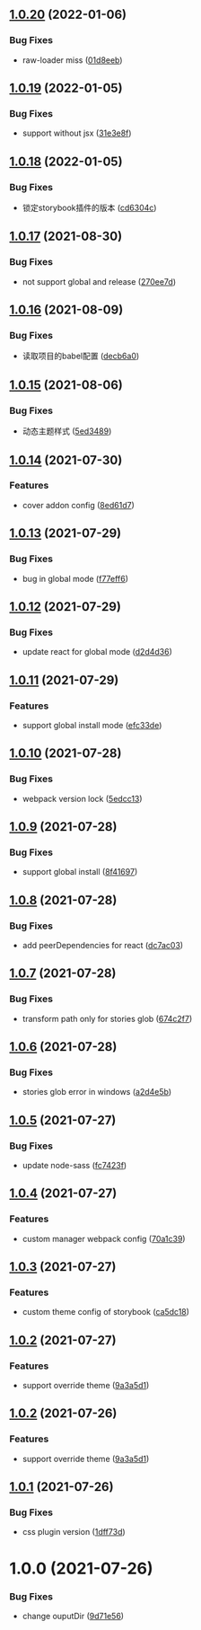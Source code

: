 ## [1.0.20](https://github.com/ron0115/emp-storybook-cli/compare/v1.0.19...v1.0.20) (2022-01-06)


### Bug Fixes

* raw-loader miss ([01d8eeb](https://github.com/ron0115/emp-storybook-cli/commit/01d8eebf34d57e1040a41b9bff826089f2eaf5e3))

## [1.0.19](https://github.com/ron0115/emp-storybook-cli/compare/v1.0.18...v1.0.19) (2022-01-05)


### Bug Fixes

* support without jsx ([31e3e8f](https://github.com/ron0115/emp-storybook-cli/commit/31e3e8fcebf01bdf0f568f6cce5635b668bea650))

## [1.0.18](https://github.com/ron0115/emp-storybook-cli/compare/v1.0.17...v1.0.18) (2022-01-05)


### Bug Fixes

* 锁定storybook插件的版本 ([cd6304c](https://github.com/ron0115/emp-storybook-cli/commit/cd6304cf3cc25d52bb44880c6bbf3bfc5a11d661))

## [1.0.17](https://github.com/ron0115/emp-storybook-cli/compare/v1.0.16...v1.0.17) (2021-08-30)


### Bug Fixes

* not support global and release ([270ee7d](https://github.com/ron0115/emp-storybook-cli/commit/270ee7d11ae4cce544a60becfb8de05e8e61f1f9))

## [1.0.16](https://github.com/ron0115/emp-storybook-cli/compare/v1.0.15...v1.0.16) (2021-08-09)


### Bug Fixes

* 读取项目的babel配置 ([decb6a0](https://github.com/ron0115/emp-storybook-cli/commit/decb6a0f228d4342d7bbeabdd5253afe60ee6810))

## [1.0.15](https://github.com/ron0115/emp-storybook-cli/compare/v1.0.14...v1.0.15) (2021-08-06)


### Bug Fixes

* 动态主题样式 ([5ed3489](https://github.com/ron0115/emp-storybook-cli/commit/5ed34897ed6d3ab182535b2748c7b947963e9705))

## [1.0.14](https://github.com/ron0115/emp-storybook-cli/compare/v1.0.13...v1.0.14) (2021-07-30)


### Features

* cover addon config ([8ed61d7](https://github.com/ron0115/emp-storybook-cli/commit/8ed61d7ae97f980cfacbf318a6c21611ea1cec71))

## [1.0.13](https://github.com/ron0115/emp-storybook-cli/compare/v1.0.12...v1.0.13) (2021-07-29)


### Bug Fixes

* bug in global mode ([f77eff6](https://github.com/ron0115/emp-storybook-cli/commit/f77eff613a7ef0e8a9461029d9459987f663f71f))

## [1.0.12](https://github.com/ron0115/emp-storybook-cli/compare/v1.0.11...v1.0.12) (2021-07-29)


### Bug Fixes

* update react for global mode ([d2d4d36](https://github.com/ron0115/emp-storybook-cli/commit/d2d4d36201ab3d344550a2f3b276905612ced6e7))

## [1.0.11](https://github.com/ron0115/emp-storybook-cli/compare/v1.0.10...v1.0.11) (2021-07-29)


### Features

* support global install mode ([efc33de](https://github.com/ron0115/emp-storybook-cli/commit/efc33dee22d5099078772ef9f0b372c478dd774f))

## [1.0.10](https://github.com/ron0115/emp-storybook-cli/compare/v1.0.9...v1.0.10) (2021-07-28)


### Bug Fixes

* webpack version lock ([5edcc13](https://github.com/ron0115/emp-storybook-cli/commit/5edcc1314f58d137aa2ebb5498df564bca5d4a7a))

## [1.0.9](https://github.com/ron0115/emp-storybook-cli/compare/v1.0.8...v1.0.9) (2021-07-28)


### Bug Fixes

* support global install ([8f41697](https://github.com/ron0115/emp-storybook-cli/commit/8f416977948403d4e5d34977b42a489bfed27dae))

## [1.0.8](https://github.com/ron0115/emp-storybook-cli/compare/v1.0.7...v1.0.8) (2021-07-28)


### Bug Fixes

* add peerDependencies for react ([dc7ac03](https://github.com/ron0115/emp-storybook-cli/commit/dc7ac03f1cdec8575e91f9e663ebffb9919441eb))

## [1.0.7](https://github.com/ron0115/emp-storybook-cli/compare/v1.0.6...v1.0.7) (2021-07-28)


### Bug Fixes

* transform path only for stories glob ([674c2f7](https://github.com/ron0115/emp-storybook-cli/commit/674c2f7381862a2f1adc37f7b6a5705aa46e7b39))

## [1.0.6](https://github.com/ron0115/emp-storybook-cli/compare/v1.0.5...v1.0.6) (2021-07-28)


### Bug Fixes

* stories glob error in windows ([a2d4e5b](https://github.com/ron0115/emp-storybook-cli/commit/a2d4e5b903d25cf264d2fdffb8a12bd5619fec6b))

## [1.0.5](https://github.com/ron0115/emp-storybook-cli/compare/v1.0.4...v1.0.5) (2021-07-27)


### Bug Fixes

* update node-sass ([fc7423f](https://github.com/ron0115/emp-storybook-cli/commit/fc7423ffec0e58ba02f11eb03f3558d439d59e46))

## [1.0.4](https://github.com/ron0115/emp-storybook-cli/compare/v1.0.3...v1.0.4) (2021-07-27)


### Features

* custom manager webpack config ([70a1c39](https://github.com/ron0115/emp-storybook-cli/commit/70a1c397b1b32591a1432ac26bbedfb2b3afab0e))

## [1.0.3](https://github.com/ron0115/emp-storybook-cli/compare/v1.0.2...v1.0.3) (2021-07-27)


### Features

* custom theme config of storybook ([ca5dc18](https://github.com/ron0115/emp-storybook-cli/commit/ca5dc189ed56d181e859438c29574db721e18882))

## [1.0.2](https://github.com/ron0115/emp-storybook-cli/compare/v1.0.1...v1.0.2) (2021-07-27)


### Features

* support override theme ([9a3a5d1](https://github.com/ron0115/emp-storybook-cli/commit/9a3a5d147e60e43bdaac92428a7bee6498edc977))

## [1.0.2](https://github.com/ron0115/emp-storybook-cli/compare/v1.0.1...v1.0.2) (2021-07-26)


### Features

* support override theme ([9a3a5d1](https://github.com/ron0115/emp-storybook-cli/commit/9a3a5d147e60e43bdaac92428a7bee6498edc977))

## [1.0.1](https://github.com/ron0115/emp-storybook-cli/compare/v1.0.0...v1.0.1) (2021-07-26)


### Bug Fixes

* css plugin version ([1dff73d](https://github.com/ron0115/emp-storybook-cli/commit/1dff73d4fa669d93fae8aab18db98f7894d31871))

# 1.0.0 (2021-07-26)


### Bug Fixes

* change ouputDir ([9d71e56](https://github.com/ron0115/emp-storybook-cli/commit/9d71e56d2f529471c747b7123e989b5fa175e9d6))
